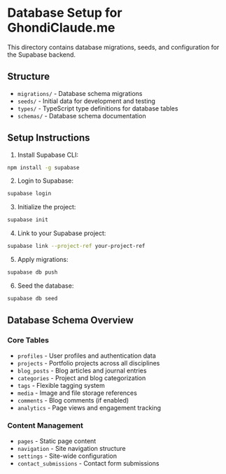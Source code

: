 # Database Setup for GhondiClaude.me

This directory contains database migrations, seeds, and configuration for the Supabase backend.

## Structure

- `migrations/` - Database schema migrations
- `seeds/` - Initial data for development and testing
- `types/` - TypeScript type definitions for database tables
- `schemas/` - Database schema documentation

## Setup Instructions

1. Install Supabase CLI:
```bash
npm install -g supabase
```

2. Login to Supabase:
```bash
supabase login
```

3. Initialize the project:
```bash
supabase init
```

4. Link to your Supabase project:
```bash
supabase link --project-ref your-project-ref
```

5. Apply migrations:
```bash
supabase db push
```

6. Seed the database:
```bash
supabase db seed
```

## Database Schema Overview

### Core Tables

- `profiles` - User profiles and authentication data
- `projects` - Portfolio projects across all disciplines
- `blog_posts` - Blog articles and journal entries
- `categories` - Project and blog categorization
- `tags` - Flexible tagging system
- `media` - Image and file storage references
- `comments` - Blog comments (if enabled)
- `analytics` - Page views and engagement tracking

### Content Management

- `pages` - Static page content
- `navigation` - Site navigation structure
- `settings` - Site-wide configuration
- `contact_submissions` - Contact form submissions
